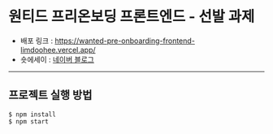 <h1>원티드 프리온보딩 프론트엔드 - 선발 과제</h1>

- 배포 링크 : <https://wanted-pre-onboarding-frontend-limdoohee.vercel.app/>
- 숏에세이 : [네이버 블로그](https://blog.naver.com/dooooooooo_o/222903546694)
<hr/>

<h2>프로젝트 실행 방법</h2>
<pre><code>$ npm install
$ npm start</code></pre>
